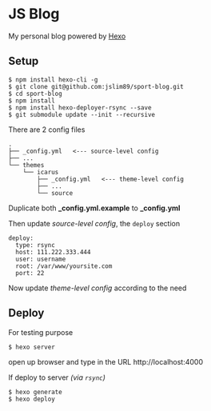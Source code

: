 # JS Blog

My personal blog powered by [Hexo](https://hexo.io)

## Setup

```
$ npm install hexo-cli -g
$ git clone git@github.com:jslim89/sport-blog.git
$ cd sport-blog
$ npm install
$ npm install hexo-deployer-rsync --save
$ git submodule update --init --recursive
```

There are 2 config files

```
.
├── _config.yml   <--- source-level config
├── ...
└── themes
    └── icarus
        ├── _config.yml   <--- theme-level config
        ├── ...
        └── source
```

Duplicate both **_config.yml.example** to **_config.yml**

Then update _source-level config_, the `deploy` section

```
deploy:
  type: rsync
  host: 111.222.333.444
  user: username
  root: /var/www/yoursite.com
  port: 22
```

Now update _theme-level config_ according to the need

## Deploy

For testing purpose

```
$ hexo server
```

open up browser and type in the URL http://localhost:4000


If deploy to server _(via `rsync`)_

```
$ hexo generate
$ hexo deploy
```
